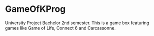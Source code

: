 # GameOfKProg
University Project Bachelor 2nd semester. 
This is a game box featuring games like Game of Life, Connect 6 and Carcassonne. 
